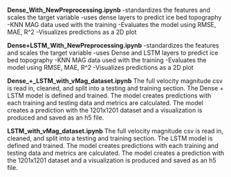 **Dense_With_NewPreprocessing.ipynb**
-standardizes the features and scales the target variable
-uses dense layers to predict ice bed topography
-KNN MAG data used with the training
-Evaluates the model using RMSE, MAE, R^2
-Visualizes predictions as a 2D plot

**Dense+LSTM_With_NewPreprocessing.ipynb**
-standardizes the features and scales the target variable
-uses Dense and LSTM layers to predict ice bed topography
-KNN MAG data used with the training
-Evaluates the model using RMSE, MAE, R^2
-Visualizes predictions as a 2D plot

**Dense_+_LSTM_with_vMag_dataset.ipynb**
The full velocity magnitude csv is read in, cleaned, and split into a testing and training section. 
The Dense + LSTM model is defined and trained. 
The model creates predictions with each training and testing data and metrics are calculated. 
The model creates a prediction with the 1201x1201 dataset and a visualization is produced and saved as an h5 file. 

**LSTM_with_vMag_dataset.ipynb**
The full velocity magnitude csv is read in, cleaned, and split into a testing and training section. 
The LSTM model is defined and trained. 
The model creates predictions with each training and testing data and metrics are calculated. 
The model creates a prediction with the 1201x1201 dataset and a visualization is produced and saved as an h5 file. 


